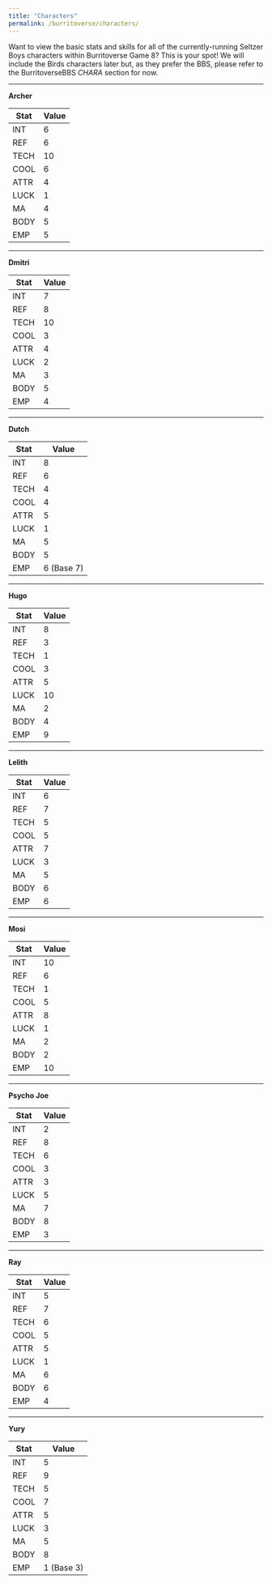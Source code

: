 ```yaml
---
title: "Characters"
permalink: /burritoverse/characters/
---
```


Want to view the basic stats and skills for all of the currently-running Seltzer Boys characters within Burritoverse Game 8? This is your spot! We will include the Birds characters later but, as they prefer the BBS, please refer to the BurritoverseBBS *CHARA* section for now.

---

**Archer**

Stat | Value
-----|-------
INT  | 6
REF  | 6
TECH | 10
COOL | 6
ATTR | 4
LUCK | 1
MA   | 4
BODY | 5
EMP  | 5

---

**Dmitri**

Stat | Value
-----|-------
INT  | 7
REF  | 8
TECH | 10
COOL | 3
ATTR | 4
LUCK | 2
MA   | 3
BODY | 5
EMP  | 4

---

**Dutch**

Stat | Value
-----|-------
INT  | 8
REF  | 6
TECH | 4
COOL | 4
ATTR | 5
LUCK | 1
MA   | 5
BODY | 5
EMP  | 6 (Base 7)

---

**Hugo**

Stat | Value
-----|-------
INT  | 8
REF  | 3
TECH | 1
COOL | 3
ATTR | 5
LUCK | 10
MA   | 2
BODY | 4
EMP  | 9

---

**Lelith**

Stat | Value
-----|-------
INT  | 6
REF  | 7
TECH | 5
COOL | 5
ATTR | 7
LUCK | 3
MA   | 5
BODY | 6
EMP  | 6

---

**Mosi**

Stat | Value
-----|-------
INT  | 10
REF  | 6
TECH | 1
COOL | 5
ATTR | 8
LUCK | 1
MA   | 2
BODY | 2
EMP  | 10

---

**Psycho Joe**

Stat | Value
-----|-------
INT  | 2
REF  | 8
TECH | 6
COOL | 3
ATTR | 3
LUCK | 5
MA   | 7
BODY | 8
EMP  | 3

---

**Ray**

Stat | Value
-----|-------
INT  | 5
REF  | 7
TECH | 6
COOL | 5
ATTR | 5
LUCK | 1
MA   | 6
BODY | 6
EMP  | 4

---

**Yury**

Stat | Value
-----|-------
INT  | 5
REF  | 9
TECH | 5
COOL | 7
ATTR | 5
LUCK | 3
MA   | 5
BODY | 8
EMP  | 1 (Base 3)
